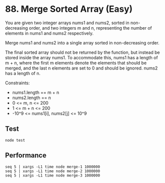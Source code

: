 # 88. Merge Sorted Array (Easy)

You are given two integer arrays nums1 and nums2, sorted in non-decreasing order, and two integers m and n, representing the number of elements in nums1 and nums2 respectively.

Merge nums1 and nums2 into a single array sorted in non-decreasing order.

The final sorted array should not be returned by the function, but instead be stored inside the array nums1. To accommodate this, nums1 has a length of m + n, where the first m elements denote the elements that should be merged, and the last n elements are set to 0 and should be ignored. nums2 has a length of n.

Constraints:

- nums1.length == m + n
- nums2.length == n
- 0 <= m, n <= 200
- 1 <= m + n <= 200
- -10^9 <= nums1[i], nums2[j] <= 10^9

## Test
```
node test
```

## Performance
```
seq 5 | xargs -L1 time node merge-1 1000000
seq 5 | xargs -L1 time node merge-2 1000000
seq 5 | xargs -L1 time node merge-3 1000000
```
